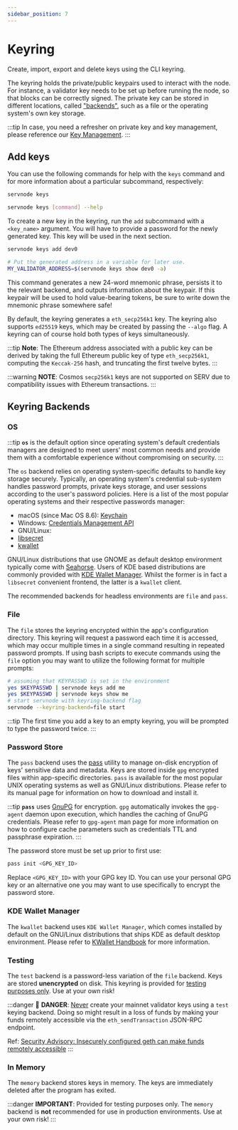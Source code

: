 ```yaml
---
sidebar_position: 7
---
```


# Keyring

Create, import, export and delete keys using the CLI keyring.

The keyring holds the private/public keypairs used to interact with the node. For instance, a validator key needs to be
set up before running the node, so that blocks can be correctly signed. The private key can be stored in different 
locations, called ["backends"](#keyring-backends), such as a file or the operating system's own key storage.

:::tip
In case, you need a refresher on private key and key management, please reference our [Key Management](./key-management).
:::

## Add keys

You can use the following commands for help with the `keys` command and for more information about a particular subcommand,
respectively:

```bash
servnode keys
```

```bash
servnode keys [command] --help
```

To create a new key in the keyring, run the `add` subcommand with a `<key_name>` argument. You will have to provide a password
for the newly generated key. This key will be used in the next section.

```bash
servnode keys add dev0

# Put the generated address in a variable for later use.
MY_VALIDATOR_ADDRESS=$(servnode keys show dev0 -a)
```

This command generates a new 24-word mnemonic phrase, persists it to the relevant backend, and outputs information about
the keypair. If this keypair will be used to hold value-bearing tokens, be sure to write down the mnemonic phrase 
somewhere safe!

By default, the keyring generates a `eth_secp256k1` key. The keyring also supports `ed25519` keys, which may be created 
by passing the `--algo` flag. A keyring can of course hold both types of keys simultaneously.

:::tip
**Note**: The Ethereum address associated with a public key can be derived by taking the full Ethereum public key of type 
`eth_secp256k1`, computing the `Keccak-256` hash, and truncating the first twelve bytes.
:::

:::warning
**NOTE**: Cosmos `secp256k1` keys are not supported on SERV due to compatibility issues with Ethereum transactions.
:::

## Keyring Backends

### OS

:::tip
**`os`** is the default option since operating system's default credentials managers are
designed to meet users' most common needs and provide them with a comfortable
experience without compromising on security.
:::

The `os` backend relies on operating system-specific defaults to handle key storage
securely. Typically, an operating system's credential sub-system handles password prompts,
private keys storage, and user sessions according to the user's password policies. Here
is a list of the most popular operating systems and their respective passwords manager:

- macOS (since Mac OS 8.6): [Keychain](https://support.apple.com/en-gb/guide/keychain-access/welcome/mac)
- Windows: [Credentials Management API](https://docs.microsoft.com/en-us/windows/win32/secauthn/credentials-management)
- GNU/Linux:
- [libsecret](https://gitlab.gnome.org/GNOME/libsecret)
- [kwallet](https://api.kde.org/frameworks/kwallet/html/index.html)

GNU/Linux distributions that use GNOME as default desktop environment typically come with
[Seahorse](https://wiki.gnome.org/Apps/Seahorse). Users of KDE based distributions are
commonly provided with [KDE Wallet Manager](https://userbase.kde.org/KDE_Wallet_Manager).
Whilst the former is in fact a `libsecret` convenient frontend, the latter is a `kwallet`
client.

The recommended backends for headless environments are `file` and `pass`.

### File

The `file` stores the keyring encrypted within the app's configuration directory. This
keyring will request a password each time it is accessed, which may occur multiple
times in a single command resulting in repeated password prompts. If using bash scripts
to execute commands using the `file` option you may want to utilize the following format
for multiple prompts:

```bash
# assuming that KEYPASSWD is set in the environment
yes $KEYPASSWD | servnode keys add me
yes $KEYPASSWD | servnode keys show me
# start servnode with keyring-backend flag
servnode --keyring-backend=file start
```

:::tip
The first time you add a key to an empty keyring, you will be prompted to type the password twice.
:::

### Password Store

The `pass` backend uses the [pass](https://www.passwordstore.org/) utility to manage on-disk
encryption of keys' sensitive data and metadata. Keys are stored inside `gpg` encrypted files
within app-specific directories. `pass` is available for the most popular UNIX
operating systems as well as GNU/Linux distributions. Please refer to its manual page for
information on how to download and install it.

:::tip
**`pass`** uses [GnuPG](https://gnupg.org/) for encryption. `gpg` automatically invokes the `gpg-agent`
daemon upon execution, which handles the caching of GnuPG credentials. Please refer to `gpg-agent`
man page for more information on how to configure cache parameters such as credentials TTL and
passphrase expiration.
:::

The password store must be set up prior to first use:

```sh
pass init <GPG_KEY_ID>
```

Replace `<GPG_KEY_ID>` with your GPG key ID. You can use your personal GPG key or an alternative
one you may want to use specifically to encrypt the password store.

### KDE Wallet Manager

The `kwallet` backend uses `KDE Wallet Manager`, which comes installed by default on the
GNU/Linux distributions that ships KDE as default desktop environment. Please refer to
[KWallet Handbook](https://docs.kde.org/stable5/en/kwalletmanager/kwallet5/) for more
information.

### Testing

The `test` backend is a password-less variation of the `file` backend. Keys are stored
**unencrypted** on disk. This keyring is provided for <u>testing purposes only</u>. Use at your own risk!

:::danger
🚨 **DANGER**: <u>Never</u> create your mainnet validator keys using a `test` keying backend. Doing so might result in
a loss of funds by making your funds remotely accessible via the `eth_sendTransaction` JSON-RPC endpoint.

Ref: [Security Advisory: Insecurely configured geth can make funds remotely accessible](https://blog.ethereum.org/2015/08/29/security-alert-insecurely-configured-geth-can-make-funds-remotely-accessible/)
:::

### In Memory

The `memory` backend stores keys in memory. The keys are immediately deleted after the program has exited.

:::danger
**IMPORTANT**: Provided for testing purposes only. The `memory` backend is **not** recommended for use in production
environments. Use at your own risk!
:::
